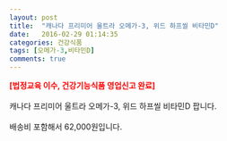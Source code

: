 ```yaml
---
layout: post
title:  "캐나다 프리미어 울트라 오메가-3, 위드 하프씰 비타민D"
date:   2016-02-29 01:14:35
categories: 건강식품
tags: [오메가-3,비타민D]
comments: true
---
```


<strong><span style="color: rgb(255, 0, 0);">[법정교육 이수, 건강기능식품 영업신고 완료]</span></strong>
<br><br>
캐나다 프리미어 울트라 오메가-3, 위드 하프씰 비타민D 팝니다.
<br><br>
배송비 포함해서 62,000원입니다.
<br>
<br>
<img class="image" src="https://4.bp.blogspot.com/-1nlsYHGjy4I/W_qSjjISgjI/AAAAAAAAA1c/hj-AjlPObdA_koTdAXrOOa137GrgdhX4QCLcBGAs/s320/43735685645.jpg" alt=""/>
<br>
<br>
<img class="image" src="http://www.nbbang.co.kr/images/prddetailimg/HNASAMIN/detail_008.jpg" alt=""/>  